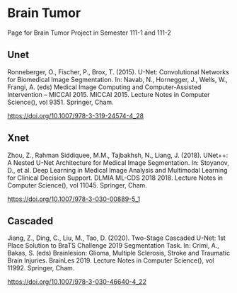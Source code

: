 # Brain Tumor
Page for Brain Tumor Project in Semester 111-1 and 111-2


## Unet
Ronneberger, O., Fischer, P., Brox, T. (2015). U-Net: Convolutional Networks for Biomedical Image Segmentation. In: Navab, N., Hornegger, J., Wells, W., Frangi, A. (eds) Medical Image Computing and Computer-Assisted Intervention – MICCAI 2015. MICCAI 2015. Lecture Notes in Computer Science(), vol 9351. Springer, Cham.

https://doi.org/10.1007/978-3-319-24574-4_28


## Xnet
Zhou, Z., Rahman Siddiquee, M.M., Tajbakhsh, N., Liang, J. (2018). UNet++: A Nested U-Net Architecture for Medical Image Segmentation. In: Stoyanov, D., et al. Deep Learning in Medical Image Analysis and Multimodal Learning for Clinical Decision Support. DLMIA ML-CDS 2018 2018. Lecture Notes in Computer Science(), vol 11045. Springer, Cham. 

https://doi.org/10.1007/978-3-030-00889-5_1


## Cascaded
Jiang, Z., Ding, C., Liu, M., Tao, D. (2020). Two-Stage Cascaded U-Net: 1st Place Solution to BraTS Challenge 2019 Segmentation Task. In: Crimi, A., Bakas, S. (eds) Brainlesion: Glioma, Multiple Sclerosis, Stroke and Traumatic Brain Injuries. BrainLes 2019. Lecture Notes in Computer Science(), vol 11992. Springer, Cham.

https://doi.org/10.1007/978-3-030-46640-4_22